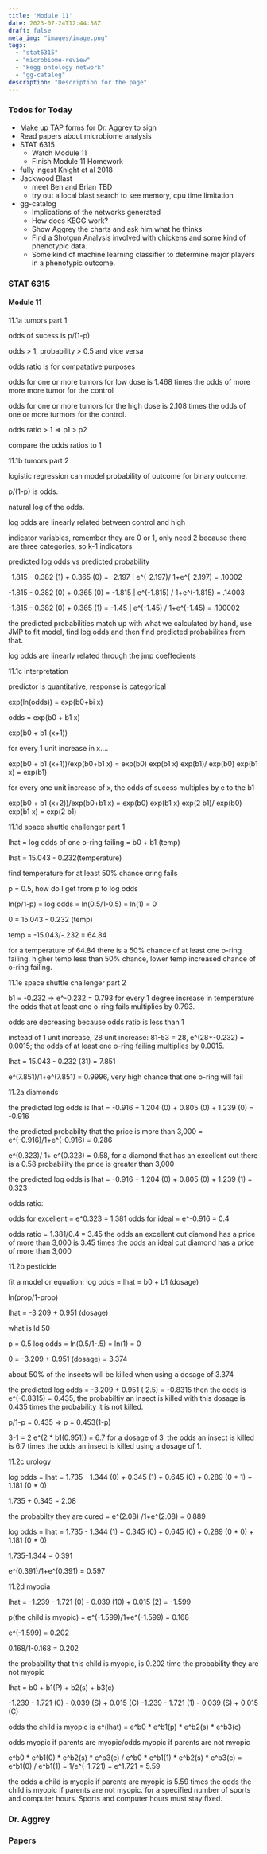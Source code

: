 ```yaml
---
title: 'Module 11'
date: 2023-07-24T12:44:58Z
draft: false
meta_img: "images/image.png"
tags:
  - "stat6315"
  - "microbiome-review"
  - "kegg ontology network"
  - "gg-catalog"
description: "Description for the page"
---
```


### Todos for Today

- Make up TAP forms for Dr. Aggrey to sign
- Read papers about microbiome analysis
- STAT 6315
  - Watch Module 11
  - Finish Module 11 Homework
- fully ingest Knight et al 2018
- Jackwood Blast
  - meet Ben and Brian TBD
  - try out a local blast search to see memory, cpu time limitation
- gg-catalog
  - Implications of the networks generated
  - How does KEGG work?
  - Show Aggrey the charts and ask him what he thinks
  - Find a Shotgun Analysis involved with chickens and some kind of phenotypic data.
  - Some kind of machine learning classifier to determine major players in a phenotypic outcome.

### STAT 6315

#### Module 11

11.1a tumors part 1

odds of sucess is p/(1-p)

odds > 1, probability > 0.5 and vice versa

odds ratio is for compatative purposes 

odds for one or more tumors for low dose is 1.468 times the odds of more more more tumor for the control 

odds for one or more tumors for the high dose is 2.108 times the odds of one or more turmors for the control.

odds ratio > 1 => p1 > p2

compare the odds ratios to 1

11.1b tumors part 2

logistic regression can model probability of outcome for binary outcome.

p/(1-p) is odds. 

natural log of the odds. 

log odds are linearly related between control and high

indicator variables, remember they are 0 or 1, only need 2 because there are three categories, so k-1 indicators

predicted log odds vs predicted probability

-1.815 - 0.382 (1) + 0.365 (0) = -2.197 | e^(-2.197)/ 1+e^(-2.197) = .10002

-1.815 - 0.382 (0) + 0.365 (0) = -1.815 | e^(-1.815) / 1+e^(-1.815) = .14003

-1.815 - 0.382 (0) + 0.365 (1) = -1.45 | e^(-1.45) / 1+e^(-1.45) = .190002

the predicted probabilities match up with what we calculated by hand, use JMP to fit model, find log odds and then find predicted probabilites from that. 

log odds are linearly related through the jmp coeffecients


11.1c interpretation

predictor is quantitative, response is categorical

exp(ln(odds)) = exp(b0+bi x)

odds = exp(b0 + b1 x)

exp(b0 + b1 (x+1))

for every 1 unit increase in x....

exp(b0 + b1 (x+1))/exp(b0+b1 x) = exp(b0) exp(b1 x) exp(b1)/ exp(b0) exp(b1 x) = exp(b1) 

for every one unit increase of x, the odds of sucess multiples by e to the b1

exp(b0 + b1 (x+2))/exp(b0+b1 x) = exp(b0) exp(b1 x) exp(2 b1)/ exp(b0) exp(b1 x) = exp(2 b1)


11.1d space shuttle challenger part 1

lhat = log odds of one o-ring failing = b0 + b1 (temp)

lhat = 15.043 - 0.232(temperature)


find temperature for at least 50% chance oring fails

p = 0.5, how do I get from p to log odds 

ln(p/1-p) = log odds = ln(0.5/1-0.5) = ln(1) = 0 

0 = 15.043 - 0.232 (temp) 

temp = -15.043/-.232 = 64.84

for a temperature of 64.84 there is a 50% chance of at least one o-ring failing. higher temp less than 50% chance, lower temp increased chance of o-ring failing. 


11.1e space shuttle challenger part 2

b1 = -0.232 => e^-0.232 = 0.793 for every 1 degree increase in temperature the odds that at least one o-ring fails multiplies by 0.793. 

odds are decreasing because odds ratio is less than 1 

instead of 1 unit increase, 28 unit increase: 81-53 = 28, e^(28*-0.232) = 0.0015; the odds of at least one o-ring failing multiplies by 0.0015. 


lhat = 15.043 - 0.232 (31) = 7.851 

e^(7.851)/1+e^(7.851) = 0.9996, very high chance that one o-ring will fail

11.2a diamonds

the predicted log odds is lhat = -0.916 + 1.204 (0) + 0.805 (0) + 1.239 (0) = -0.916

the predicted probabilty that the price is more than 3,000 = e^(-0.916)/1+e^(-0.916) = 0.286


e^(0.323)/ 1+ e^(0.323) = 0.58, for a diamond that has an excellent cut there is a 0.58 probability the price is greater than 3,000

the predicted log odds is lhat = -0.916 + 1.204 (0) + 0.805 (0) + 1.239 (1) = 0.323


odds ratio: 

odds for excellent = e^0.323 =  1.381
odds for ideal = e^-0.916 = 0.4

odds ratio = 1.381/0.4 = 3.45 the odds an excellent cut diamond has a price of more than 3,000 is 3.45 times the odds an ideal cut diamond has a price of more than 3,000 

11.2b pesticide

fit a model or equation: log odds = lhat = b0 + b1 (dosage)

ln(prop/1-prop) 

lhat = -3.209 + 0.951 (dosage)

what is ld 50

p = 0.5 log odds = ln(0.5/1-.5) = ln(1) = 0 

0 = -3.209 + 0.951 (dosage) = 3.374

about 50% of the insects will be killed when using a dosage of 3.374

the predicted log odds = -3.209 + 0.951 ( 2.5) = -0.8315 then the odds is e^(-0.8315) = 0.435, the probabiltiy an insect is killed with this dosage is 0.435 times the probability it is not killed. 

p/1-p = 0.435 => p = 0.453(1-p)  

3-1 = 2 
e^(2 * b1(0.951)) =  6.7 for a dosage of 3, the odds an insect is killed is 6.7 times the odds an insect is killed using a dosage of 1. 

11.2c urology

log odds = lhat = 1.735 - 1.344 (0) + 0.345 (1) + 0.645 (0) + 0.289 (0 \* 1) + 1.181 (0 \* 0)

1.735 + 0.345 = 2.08

the probabilty they are cured = e^(2.08) /1+e^(2.08) = 0.889

log odds = lhat = 1.735 - 1.344 (1) + 0.345 (0) + 0.645 (0) + 0.289 (0 \* 0) + 1.181 (0 \* 0)

1.735-1.344 = 0.391

e^(0.391)/1+e^(0.391) = 0.597 

11.2d myopia

lhat = -1.239 - 1.721 (0) - 0.039 (10) + 0.015 (2) = -1.599

p(the child is myopic) = e^(-1.599)/1+e^(-1.599) = 0.168

e^(-1.599) = 0.202

0.168/1-0.168 = 0.202

the probability that this child is myopic, is 0.202 time the probability they are not myopic

lhat = b0 + b1(P) + b2(s) + b3(c)

-1.239 - 1.721 (0) - 0.039 (S) + 0.015 (C) 
-1.239 - 1.721 (1) - 0.039 (S) + 0.015 (C) 

odds the child is myopic is e^(lhat) = e^b0 \* e^b1(p) \* e^b2(s) \* e^b3(c)

odds myopic if parents are myopic/odds myopic if parents are not myopic

e^b0 \* e^b1(0) \* e^b2(s) \* e^b3(c) / e^b0 \* e^b1(1) \* e^b2(s) \* e^b3(c) = e^b1(0) /  e^b1(1) = 1/e^(-1.721) = e^1.721 = 5.59

the odds a child is myopic if parents are myopic is 5.59 times the odds the child is myopic if parents are not myopic. for a specified number of sports and computer hours. Sports and computer hours must stay fixed.


### Dr. Aggrey

### Papers

